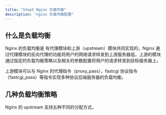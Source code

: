 ```yaml
---
title: "Step5 Nginx 负载均衡"
description: "nginx 负载均衡配置"
---
```


## 什么是负载均衡

Nginx 的负载均衡是 有代理模块和上游（upstream）模块共同实现的，Nginx 通过代理模块的反向代理的功能将用户的网络请求转发到上游服务器组，上游的模块通过指定的负载均衡策略以及相关的参数配置将用户的请求转发到目标服务器上。

上游模块可以与 Nginx 的代理指令（proxy_pass），fastcgi 协议指令（fastcgi_pass）等指令实现多种协议后端服务器的负载均衡。

## 几种负载均衡策略

Nginx 的 upstream 支持五种不同的分配方式，